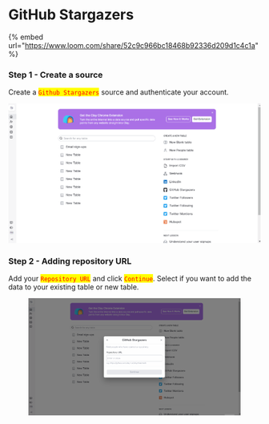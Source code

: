 # GitHub Stargazers

{% embed url="https://www.loom.com/share/52c9c966bc18468b92336d209d1c4c1a" %}

### Step 1 - Create a source

Create a <mark style="color:red;">`Github Stargazers`</mark> source and authenticate your account.&#x20;

![](../.gitbook/assets/233.gif)

### Step 2 - Adding repository URL

Add your <mark style="color:red;">`Repository URL`</mark> and click <mark style="color:red;">`Continue`</mark>. Select if you want to add the data to your existing table or new table.&#x20;

<figure><img src="../.gitbook/assets/234.gif" alt=""><figcaption></figcaption></figure>
